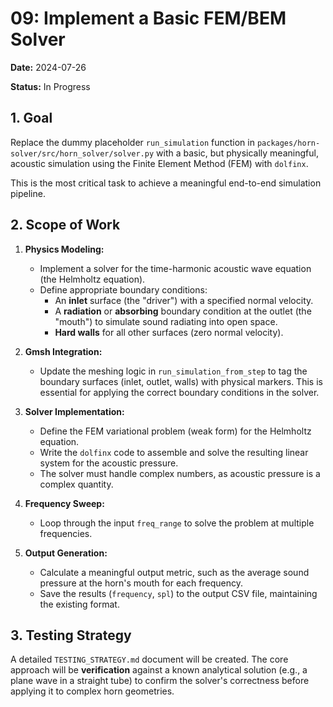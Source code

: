 # 09: Implement a Basic FEM/BEM Solver

**Date:** 2024-07-26

**Status:** In Progress

## 1. Goal

Replace the dummy placeholder `run_simulation` function in `packages/horn-solver/src/horn_solver/solver.py` with a basic, but physically meaningful, acoustic simulation using the Finite Element Method (FEM) with `dolfinx`.

This is the most critical task to achieve a meaningful end-to-end simulation pipeline.

## 2. Scope of Work

1.  **Physics Modeling:**
    -   Implement a solver for the time-harmonic acoustic wave equation (the Helmholtz equation).
    -   Define appropriate boundary conditions:
        -   An **inlet** surface (the "driver") with a specified normal velocity.
        -   A **radiation** or **absorbing** boundary condition at the outlet (the "mouth") to simulate sound radiating into open space.
        -   **Hard walls** for all other surfaces (zero normal velocity).

2.  **Gmsh Integration:**
    -   Update the meshing logic in `run_simulation_from_step` to tag the boundary surfaces (inlet, outlet, walls) with physical markers. This is essential for applying the correct boundary conditions in the solver.

3.  **Solver Implementation:**
    -   Define the FEM variational problem (weak form) for the Helmholtz equation.
    -   Write the `dolfinx` code to assemble and solve the resulting linear system for the acoustic pressure.
    -   The solver must handle complex numbers, as acoustic pressure is a complex quantity.

4.  **Frequency Sweep:**
    -   Loop through the input `freq_range` to solve the problem at multiple frequencies.

5.  **Output Generation:**
    -   Calculate a meaningful output metric, such as the average sound pressure at the horn's mouth for each frequency.
    -   Save the results (`frequency`, `spl`) to the output CSV file, maintaining the existing format.

## 3. Testing Strategy

A detailed `TESTING_STRATEGY.md` document will be created. The core approach will be **verification** against a known analytical solution (e.g., a plane wave in a straight tube) to confirm the solver's correctness before applying it to complex horn geometries. 